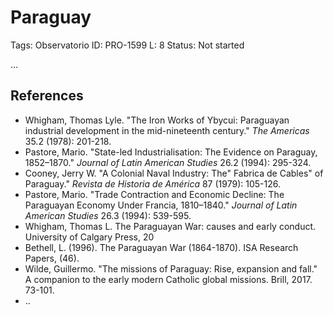 # Paraguay

Tags: Observatorio
ID: PRO-1599
L: 8
Status: Not started

…

## References

- Whigham, Thomas Lyle. "The Iron Works of Ybycui: Paraguayan industrial development in the mid-nineteenth century." *The Americas* 35.2 (1978): 201-218.
- Pastore, Mario. "State-led Industrialisation: The Evidence on Paraguay, 1852–1870." *Journal of Latin American Studies* 26.2 (1994): 295-324.
- Cooney, Jerry W. "A Colonial Naval Industry: The" Fabrica de Cables" of Paraguay." *Revista de Historia de América* 87 (1979): 105-126.
- Pastore, Mario. "Trade Contraction and Economic Decline: The Paraguayan Economy Under Francia, 1810–1840." *Journal of Latin American Studies* 26.3 (1994): 539-595.
- Whigham, Thomas L. The Paraguayan War: causes and early conduct. University of Calgary Press, 20
- Bethell, L. (1996). The Paraguayan War (1864-1870). ISA Research Papers, (46).
- Wilde, Guillermo. "The missions of Paraguay: Rise, expansion and fall." A companion to the early modern Catholic global missions. Brill, 2017. 73-101.
- ..